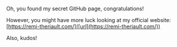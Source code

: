 Oh, you found my secret GitHub page, congratulations!

However, you might have more luck looking at my official website: [https://remi-theriault.com/]([url](https://remi-theriault.com/))

Also, kudos!
